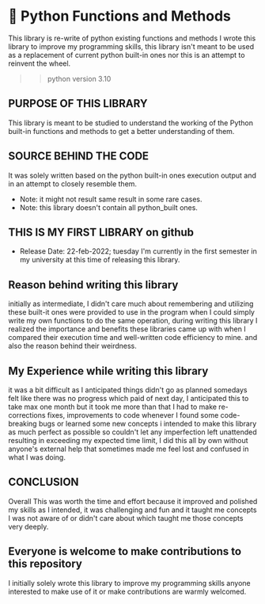 # 🐍 Python Functions and Methods
This library is re-write of python existing functions and methods
I wrote this library to improve my programming skills, this library
isn't meant to be used as a replacement of current python built-in
ones nor this is an attempt to reinvent the wheel.

>> python version 3.10
## PURPOSE OF THIS LIBRARY
This library is meant to be studied to understand the working of the
Python built-in functions and methods to get a better understanding of them.

## SOURCE BEHIND THE CODE
It was solely written based on the python built-in ones
execution output and in an attempt to closely resemble them.

* Note: it might not result same result in some rare cases.
* Note: this library doesn't contain all python_built ones.

## THIS IS MY FIRST LIBRARY on github
* Release Date: 22-feb-2022; tuesday
I'm currently in the first semester in my
university at this time of releasing this library.


## Reason behind writing this library
initially as intermediate, I didn't care much about remembering and utilizing
these built-it ones were provided to use in the program when I could simply write
my own functions to do the same operation, during writing this library I realized
the importance and benefits these libraries came up with when I compared their execution
time and well-written code efficiency to mine. and also the reason behind their weirdness.

## My Experience while writing this library
it was a bit difficult as I anticipated things didn't go as planned somedays felt like
there was no progress which paid of next day, I anticipated this to take max one month
but it took me more than that I had to make re-corrections fixes, improvements to code
whenever I found some code-breaking bugs or learned some new concepts i intended to make
this library as much perfect as possible so couldn't let any imperfection left unattended
resulting in exceeding my expected time limit, I did this all by own without anyone's
external help that sometimes made me feel lost and confused in what I was doing.


## CONCLUSION
Overall This was worth the time and effort because it improved and polished
my skills as I intended, it was challenging and fun and it taught me concepts
I was not aware of or didn't care about which taught me those concepts very deeply.

## Everyone is welcome to make contributions to this repository
I initially solely wrote this library to improve my programming skills
anyone interested to make use of it or make contributions are warmly welcomed.
